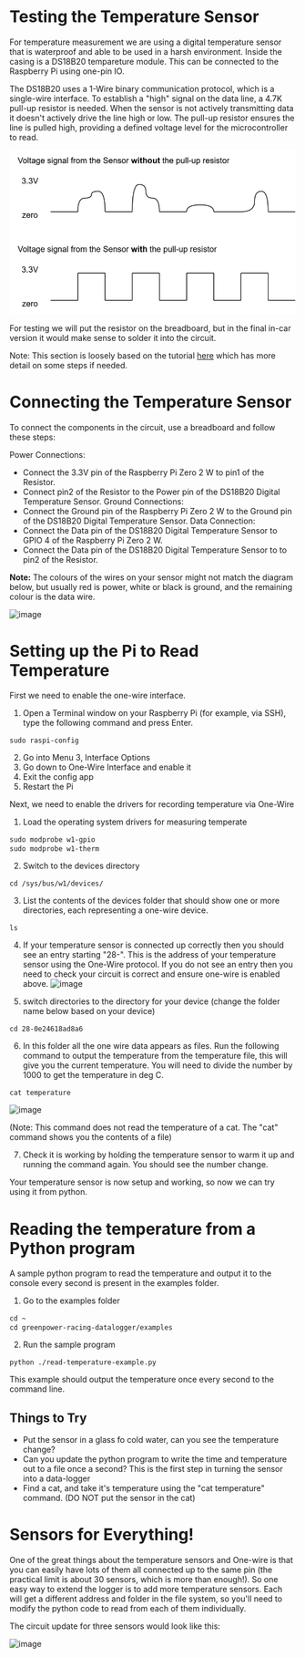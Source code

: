 # Testing the Temperature Sensor

For temperature measurement we are using a digital temperature sensor that is waterproof and able to be used in a harsh environment. Inside the casing is a DS18B20 tempareture module. This can be connected to the Raspberry Pi using one-pin IO.

The DS18B20 uses a 1-Wire binary communication protocol, which is a single-wire interface. To establish a "high" signal on the data line, a 4.7K pull-up resistor is needed. When the sensor is not actively transmitting data it doesn't actively drive the line high or low. The pull-up resistor ensures the line is pulled high, providing a defined voltage level for the microcontroller to read. 

![image](../images/pullup-resistor-diagram.svg)

For testing we will put the resistor on the breadboard, but in the final in-car version it would make sense to solder it into the circuit.

Note: This section is loosely based on the tutorial [here](https://randomnerdtutorials.com/raspberry-pi-ds18b20-python/) which has more detail on some steps if needed.

# Connecting the Temperature Sensor

To connect the components in the circuit, use a breadboard and follow these steps:

Power Connections:
- Connect the 3.3V pin of the Raspberry Pi Zero 2 W to pin1 of the Resistor.
- Connect pin2 of the Resistor to the Power pin of the DS18B20 Digital Temperature Sensor.
Ground Connections:
- Connect the Ground pin of the Raspberry Pi Zero 2 W to the Ground pin of the DS18B20 Digital Temperature Sensor.
Data Connection:
- Connect the Data pin of the DS18B20 Digital Temperature Sensor to GPIO 4 of the Raspberry Pi Zero 2 W.
- Connect the Data pin of the DS18B20 Digital Temperature Sensor to to pin2 of the Resistor.

**Note:** The colours of the wires on your sensor might not match the diagram below, but usually red is power, white or black is ground, and the remaining colour is the data wire.

![image](../images/temperature_circuit_image.svg)

# Setting up the Pi to Read Temperature

First we need to enable the one-wire interface.

1. Open a Terminal window on your Raspberry Pi (for example, via SSH), type the following command and press Enter.
```
sudo raspi-config
```
2. Go into Menu 3, Interface Options
3. Go down to One-Wire Interface and enable it
4. Exit the config app
5. Restart the Pi

Next, we need to enable the drivers for recording temperature via One-Wire

1. Load the operating system drivers for measuring temperate
```
sudo modprobe w1-gpio
sudo modprobe w1-therm
```
2. Switch to the devices directory
```
cd /sys/bus/w1/devices/
```
3. List the contents of the devices folder that should show one or more directories, each representing a one-wire device.
```
ls
```
4. If your temperature sensor is connected up correctly then you should see an entry starting "28-". This is the address of your temperature sensor using the One-Wire protocol. If you do not see an entry then you need to check your circuit is correct and ensure one-wire is enabled above.
![image](https://github.com/user-attachments/assets/14779243-0c3b-4aaf-8d76-2af4bc38b33a)

5. switch directories to the directory for your device (change the folder name below based on your device)
```
cd 28-0e24618ad8a6
```
6. In this folder all the one wire data appears as files. Run the following command to output the temperature from the temperature file, this will give you the current temperature. You will need to divide the number by 1000 to get the temperature in deg C.
```
cat temperature
```
![image](https://github.com/user-attachments/assets/fc70dad2-5d14-4a51-a4c2-ed8423c45916)

(Note: This command does not read the temperature of a cat. The "cat" command shows you the contents of a file)
 
7. Check it is working by holding the temperature sensor to warm it up and running the command again. You should see the number change.

Your temperature sensor is now setup and working, so now we can try using it from python.

# Reading the temperature from a Python program

A sample python program to read the temperature and output it to the console every second is present in the examples folder.

1. Go to the examples folder
```
cd ~
cd greenpower-racing-datalogger/examples
```
2. Run the sample program
```
python ./read-temperature-example.py
```
This example should output the temperature once every second to the command line.


## Things to Try

- Put the sensor in a glass fo cold water, can you see the temperature change?
- Can you update the python program to write the time and temperature out to a file once a second? This is the first step in turning the sensor into a data-logger
- Find a cat, and take it's temperature using the "cat temperature" command. (DO NOT put the sensor in the cat) 

# Sensors for Everything!

One of the great things about the temperature sensors and One-wire is that you can easily have lots of them all connected up to the same pin (the practical limit is about 30 sensors, which is more than enough!). So one easy way to extend the logger is to add more temperature sensors. Each will get a different address and folder in the file system, so you'll need to modify the python code to read from each of them individually.

The circuit update for three sensors would look like this:

![image](../images/temperature_circuit_three_sensors_image.svg)
